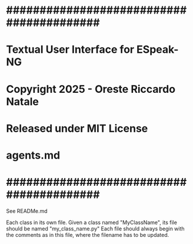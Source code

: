 # ######################################### #
# Textual User Interface for ESpeak-NG      #
#                                           #
# Copyright 2025 - Oreste Riccardo Natale   #
# Released under MIT License                #
#                                           #
# agents.md                                 #
# ######################################### #

See READMe.md

Each class in its own file. Given a class named "MyClassName", its file should be named "my_class_name.py"
Each file should always begin with the comments as in this file, where the filename has to be updated.